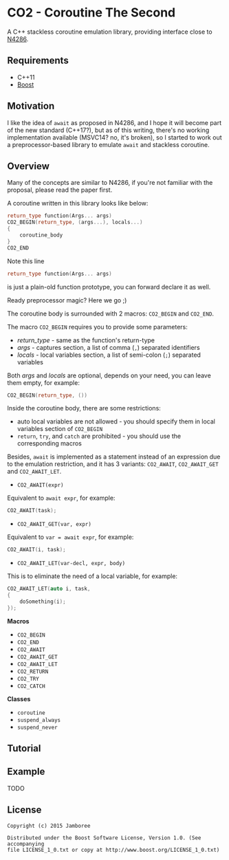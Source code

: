 CO2 - Coroutine The Second
===

A C++ stackless coroutine emulation library, providing interface close to [N4286](http://www.open-std.org/jtc1/sc22/wg21/docs/papers/2014/n4286.pdf).

## Requirements

- C++11
- [Boost](http://www.boost.org/)

## Motivation

I like the idea of `await` as proposed in N4286, and I hope it will become part of the new standard (C++17?), but as of this writing, there's no working implementation available (MSVC14? no, it's broken), so I started to work out a preprocessor-based library to emulate `await` and stackless coroutine.

## Overview

Many of the concepts are similar to N4286, if you're not familiar with the proposal, please read the paper first.

A coroutine written in this library looks like below:
```c++
return_type function(Args... args)
CO2_BEGIN(return_type, (args...), locals...)
{
    coroutine_body
}
CO2_END
```

Note this line
```c++
return_type function(Args... args)
```
is just a plain-old function prototype, you can forward declare it as well.

Ready preprocessor magic? Here we go ;)

The coroutine body is surrounded with 2 macros: `CO2_BEGIN` and `CO2_END`.

The macro `CO2_BEGIN` requires you to provide some parameters:
* _return_type_ - same as the function's return-type
* _args_ - captures section, a list of comma (`,`) separated identifiers
* _locals_ - local variables section, a list of semi-colon (`;`) separated variables

Both _args_ and _locals_ are optional, depends on your need, you can leave them empty, for example:
```c++
CO2_BEGIN(return_type, ())
```

Inside the coroutine body, there are some restrictions:
* auto local variables are not allowed - you should specify them in local variables section of `CO2_BEGIN`
* `return`, `try`, and `catch` are prohibited - you should use the corresponding macros

Besides, `await` is implemented as a statement instead of an expression due to the emulation restriction, and it has 3 variants: `CO2_AWAIT`, `CO2_AWAIT_GET` and `CO2_AWAIT_LET`.

* `CO2_AWAIT(expr)`

Equivalent to `await expr`, for example:
```c++
CO2_AWAIT(task);
```
* `CO2_AWAIT_GET(var, expr)`

Equivalent to `var = await expr`, for example:
```c++
CO2_AWAIT(i, task);
```

* `CO2_AWAIT_LET(var-decl, expr, body)`

This is to eliminate the need of a local variable, for example:
```c++
CO2_AWAIT_LET(auto i, task,
{
    doSomething(i);
});
```

__Macros__
* `CO2_BEGIN`
* `CO2_END`
* `CO2_AWAIT`
* `CO2_AWAIT_GET`
* `CO2_AWAIT_LET`
* `CO2_RETURN`
* `CO2_TRY`
* `CO2_CATCH`

__Classes__
* `coroutine`
* `suspend_always`
* `suspend_never`

## Tutorial

## Example

TODO

## License

    Copyright (c) 2015 Jamboree

    Distributed under the Boost Software License, Version 1.0. (See accompanying
    file LICENSE_1_0.txt or copy at http://www.boost.org/LICENSE_1_0.txt)